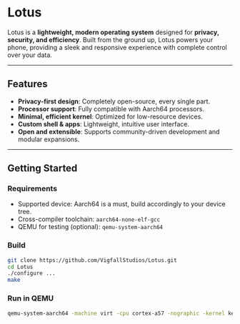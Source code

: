 # Lotus

Lotus is a **lightweight, modern operating system** designed for **privacy, security, and efficiency**. Built from the ground up, Lotus powers your phone, providing a sleek and responsive experience with complete control over your data.

---

## Features

- **Privacy-first design**: Completely open-source, every single part.
- **Processor support**: Fully compatible with Aarch64 processors.
- **Minimal, efficient kernel**: Optimized for low-resource devices.  
- **Custom shell & apps**: Lightweight, intuitive user interface.  
- **Open and extensible**: Supports community-driven development and modular expansions.  

---

## Getting Started

### Requirements

- Supported device: Aarch64 is a must, build accordingly to your device tree.
- Cross-compiler toolchain: `aarch64-none-elf-gcc`  
- QEMU for testing (optional): `qemu-system-aarch64`  

### Build

```bash
git clone https://github.com/VigfallStudios/Lotus.git
cd Lotus
./configure ...
make
```

### Run in QEMU
```bash
qemu-system-aarch64 -machine virt -cpu cortex-a57 -nographic -kernel kernel.elf
```
